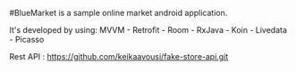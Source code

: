 #BlueMarket is a sample online market android application.

It's developed by using: MVVM - Retrofit - Room - RxJava - Koin - Livedata - Picasso

Rest API : https://github.com/keikaavousi/fake-store-api.git               
